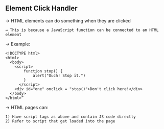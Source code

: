 ## Element Click Handler

→ HTML elements can do something when they are clicked
    
    → This is because a JavaScript function can be connected to an HTML element

→ Example:
```
<!DOCTYPE html>
<html>
  <body>
    <script>
        function stop() {
            alert("Ouch! Stop it.")
        }
      </script>
    <div id="one" onclick = "stop()">Don't click here!</div>
  </body>
</html>”
```
→ HTML pages can: 

    1) Have script tags as above and contain JS code directly
    2) Refer to script that get loaded into the page

